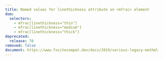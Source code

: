 ```yaml
---
title: Named values for linethickness attribute on <mfrac> element
dom:
  selectors:
    - mfrac[linethickness="thin"]
    - mfrac[linethickness="medium"]
    - mfrac[linethickness="thick"]
deprecated:
  release: 70
removed: false
document: https://www.fxsitecompat.dev/docs/2019/various-legacy-mathml-features-have-been-deprecated-or-removed/
---
```

